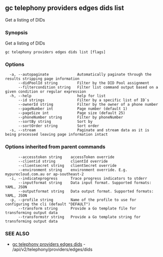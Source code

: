 ## gc telephony providers edges dids list

Get a listing of DIDs

### Synopsis

Get a listing of DIDs

```
gc telephony providers edges dids list [flags]
```

### Options

```
  -a, --autopaginate             Automatically paginate through the results stripping page information
      --didPoolId string         Filter by the DID Pool assignment
      --filtercondition string   Filter list command output based on a given condition or regular expression
  -h, --help                     help for list
      --id strings               Filter by a specific list of ID`s
      --ownerId string           Filter by the owner of a phone number
      --pageNumber int           Page number (default 1)
      --pageSize int             Page size (default 25)
      --phoneNumber string       Filter by phoneNumber
      --sortBy string            Sort by
      --sortOrder string         Sort order
  -s, --stream                   Paginate and stream data as it is being processed leaving page information intact
```

### Options inherited from parent commands

```
      --accesstoken string    accessToken override
      --clientid string       clientId override
      --clientsecret string   clientSecret override
      --environment string    environment override. E.g. mypurecloud.com.au or ap-southeast-2
  -i, --indicateprogress      Trace progress indicators to stderr
      --inputformat string    Data input format. Supported formats: YAML, JSON
      --outputformat string   Data output format. Supported formats: YAML, JSON
  -p, --profile string        Name of the profile to use for configuring the cli (default "DEFAULT")
      --transform string      Provide a Go template file for transforming output data
      --transformstr string   Provide a Go template string for transforming output data
```

### SEE ALSO

* [gc telephony providers edges dids](gc_telephony_providers_edges_dids.html)	 - /api/v2/telephony/providers/edges/dids


